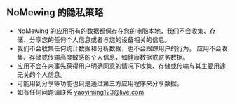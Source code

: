 ## NoMewing 的隐私策略
- NoMewing 的应用所有的数据都保存在您的电脑本地，我们不会收集、存储、分享您的任何个人信息或者与您的设备相关的信息。
- 我们不会收集任何统计数据和分析数据，也不会跟踪用户的行为。
应用不会收集、存储或传输高度敏感的个人信息，如健康数据或财务数据。
- 应用不会在未事先获得用户明确同意的情况下收集、存储或传输与其主要用途无关的个人信息。
- 可能用到分享等功能也只是通过第三方应用程序来分享数据。
- 如有任何问题请联系 yaoyiming123@live.com